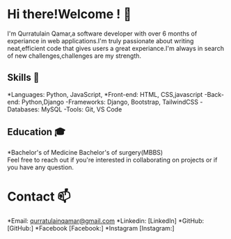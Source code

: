 # Hi there!Welcome ! 👋


I'm Qurratulain Qamar,a software developer with over 6 months of experiance in web applications.I'm truly passionate about writing neat,efficient code that gives users a great experiance.I'm always in search of new challenges,challenges are my strength.

## Skills 🚀
*Languages: Python, JavaScript, 
*Front-end: HTML, CSS,javascript
-Back-end: Python,Django
-Frameworks: Django, Bootstrap, TailwindCSS
-Databases: MySQL
-Tools: Git, VS Code 

## Education 🎓
*Bachelor's of Medicine Bachelor's of surgery(MBBS)
<br>Feel free to reach out if you're interested in collaborating on projects or if you have any question.

# Contact 📫
*Email: qurratulainqamar@gmail.com
*Linkedin: [LinkedIn]
*GitHub: [GitHub:]
*Facebook [Facebook:]
*Instagram [Instagram:]


